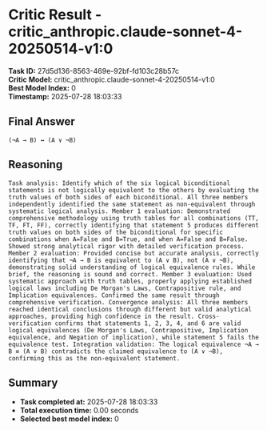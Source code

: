 # Critic Result - critic_anthropic.claude-sonnet-4-20250514-v1:0

**Task ID:** 27d5d136-8563-469e-92bf-fd103c28b57c  
**Critic Model:** critic_anthropic.claude-sonnet-4-20250514-v1:0  
**Best Model Index:** 0  
**Timestamp:** 2025-07-28 18:03:33

## Final Answer
```
(¬A → B) ↔ (A ∨ ¬B)
```

## Reasoning
```
Task analysis: Identify which of the six logical biconditional statements is not logically equivalent to the others by evaluating the truth values of both sides of each biconditional. All three members independently identified the same statement as non-equivalent through systematic logical analysis. Member 1 evaluation: Demonstrated comprehensive methodology using truth tables for all combinations (TT, TF, FT, FF), correctly identifying that statement 5 produces different truth values on both sides of the biconditional for specific combinations when A=False and B=True, and when A=False and B=False. Showed strong analytical rigor with detailed verification process. Member 2 evaluation: Provided concise but accurate analysis, correctly identifying that ¬A → B is equivalent to (A ∨ B), not (A ∨ ¬B), demonstrating solid understanding of logical equivalence rules. While brief, the reasoning is sound and correct. Member 3 evaluation: Used systematic approach with truth tables, properly applying established logical laws including De Morgan's Laws, Contrapositive rule, and Implication equivalences. Confirmed the same result through comprehensive verification. Convergence analysis: All three members reached identical conclusions through different but valid analytical approaches, providing high confidence in the result. Cross-verification confirms that statements 1, 2, 3, 4, and 6 are valid logical equivalences (De Morgan's Laws, Contrapositive, Implication equivalence, and Negation of implication), while statement 5 fails the equivalence test. Integration validation: The logical equivalence ¬A → B ≡ (A ∨ B) contradicts the claimed equivalence to (A ∨ ¬B), confirming this as the non-equivalent statement.
```

## Summary
- **Task completed at:** 2025-07-28 18:03:33
- **Total execution time:** 0.00 seconds
- **Selected best model index:** 0
